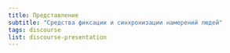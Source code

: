```yaml
---
title: Представление
subtitle: "Средства фиксации и синхронизации намерений людей"
tags: discourse
list: discourse-presentation
---
```

